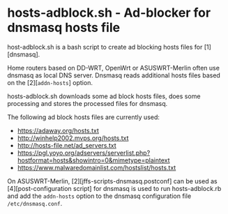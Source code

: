 hosts-adblock.sh - Ad-blocker for dnsmasq hosts file
===

host-adblock.sh is a bash script to create ad blocking hosts files for [1][dnsmasq].

Home routers based on DD-WRT, OpenWrt or ASUSWRT-Merlin often use dnsmasq as local DNS
server. Dnsmasq reads additional hosts files based on the [2][`addn-hosts`] option.

hosts-adblock.sh downloads some ad block hosts files, does some processing and stores the
processed files for dnsmasq.

The following ad block hosts files are currently used:

* https://adaway.org/hosts.txt
* http://winhelp2002.mvps.org/hosts.txt
* http://hosts-file.net/ad_servers.txt
* https://pgl.yoyo.org/adservers/serverlist.php?hostformat=hosts&showintro=0&mimetype=plaintext
* https://www.malwaredomainlist.com/hostslist/hosts.txt

On ASUSWRT-Merlin, [2][jffs-scripts-dnsmasq.postconf] can be used as
[4][post-configuration script] for dnsmasq is used to run hosts-adblock.rb and add the
`addn-hosts` option to the dnsmasq configuration file `/etc/dnsmasq.conf`.

[1]: http://www.thekelleys.org.uk/dnsmasq/doc.html
[2]: http://www.thekelleys.org.uk/dnsmasq/docs/dnsmasq-man.html
[3]: jffs-scripts-dnsmasq.postconf
[4]: https://github.com/RMerl/asuswrt-merlin/wiki/Custom-config-files#postconf-scripts
